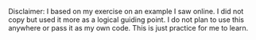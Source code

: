 Disclaimer: 
I based on my exercise on an example I saw online. I did not copy but used it more as a logical guiding point. I do not plan to use this anywhere or pass it as my own code. This is just practice for me to learn.

